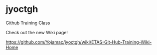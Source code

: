 # jyoctgh
Github Training Class

Check out the new Wiki page!

https://github.com/Yojamac/jyoctgh/wiki/ETAS-Git-Hub-Training-Wiki-Home
